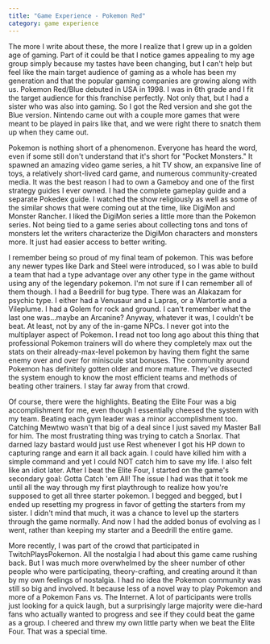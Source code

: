 ```yaml
---
title: "Game Experience - Pokemon Red"
category: game experience
---
```

The more I write about these, the more I realize that I grew up in a golden age of gaming. Part of it could be that I notice games appealing to my age group simply because my tastes have been changing, but I can't help but feel like the main target audience of gaming as a whole has been my generation and that the popular gaming companies are growing along with us. Pokemon Red/Blue debuted in USA in 1998. I was in 6th grade and I fit the target audience for this franchise perfectly. Not only that, but I had a sister who was also into gaming. So I got the Red version and she got the Blue version. Nintendo came out with a couple more games that were meant to be played in pairs like that, and we were right there to snatch them up when they came out.

Pokemon is nothing short of a phenomenon. Everyone has heard the word, even if some still don't understand that it's short for "Pocket Monsters." It spawned an amazing video game series, a hit TV show, an expansive line of toys, a relatively short-lived card game, and numerous community-created media. It was the best reason I had to own a Gameboy and one of the first strategy guides I ever owned. I had the complete gameplay guide and a separate Pokedex guide. I watched the show religiously as well as some of the similar shows that were coming out at the time, like DigiMon and Monster Rancher. I liked the DigiMon series a little more than the Pokemon series. Not being tied to a game series about collecting tons and tons of monsters let the writers characterize the DigiMon characters and monsters more. It just had easier access to better writing.

I remember being so proud of my final team of pokemon. This was before any newer types like Dark and Steel were introduced, so I was able to build a team that had a type advantage over any other type in the game without using any of the legendary pokemon. I'm not sure if I can remember all of them though. I had a Beedrill for bug type. There was an Alakazam for psychic type. I either had a Venusaur and a Lapras, or a Wartortle and a Vileplume. I had a Golem for rock and ground. I can't remember what the last one was...maybe an Arcanine? Anyway, whatever it was, I couldn't be beat. At least, not by any of the in-game NPCs. I never got into the multiplayer aspect of Pokemon. I read not too long ago about this thing that professional Pokemon trainers will do where they completely max out the stats on their already-max-level pokemon by having them fight the same enemy over and over for miniscule stat bonuses. The community around Pokemon has definitely gotten older and more mature. They've dissected the system enough to know the most efficient teams and methods of beating other trainers. I stay far away from that crowd.

Of course, there were the highlights. Beating the Elite Four was a big accomplishment for me, even though I essentially cheesed the system with my team. Beating each gym leader was a minor accomplishment too. Catching Mewtwo wasn't that big of a deal since I just saved my Master Ball for him. The most frustrating thing was trying to catch a Snorlax. That darned lazy bastard would just use Rest whenever I got his HP down to capturing range and earn it all back again. I could have killed him with a simple command and yet I could NOT catch him to save my life. I also felt like an idiot later. After I beat the Elite Four, I started on the game's secondary goal: Gotta Catch 'em All! The issue I had was that it took me until all the way through my first playthrough to realize how you're supposed to get all three starter pokemon. I begged and begged, but I ended up resetting my progress in favor of getting the starters from my sister. I didn't mind that much, it was a chance to level up the starters through the game normally. And now I had the added bonus of evolving as I went, rather than keeping my starter and a Beedrill the entire game.

More recently, I was part of the crowd that participated in TwitchPlaysPokemon. All the nostalgia I had about this game came rushing back. But I was much more overwhelmed by the sheer number of other people who were participating, theory-crafting, and creating around it than by my own feelings of nostalgia. I had no idea the Pokemon community was still so big and involved. It because less of a novel way to play Pokemon and more of a Pokemon Fans vs. The Internet. A lot of participants were trolls just looking for a quick laugh, but a surprisingly large majority were die-hard fans who actually wanted to progress and see if they could beat the game as a group. I cheered and threw my own little party when we beat the Elite Four. That was a special time.